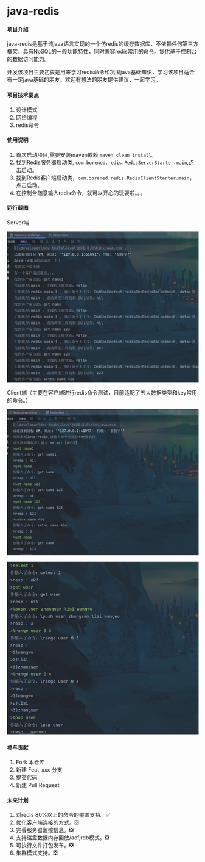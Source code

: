 # java-redis

#### 项目介绍
java-redis是基于纯java语言实现的一个仿redis的缓存数据库，不依赖任何第三方框架。具有NoSQL的一般功能特性，同时兼容redis常用的命令。提供基于控制台的数据访问能力。

开发该项目主要初衷是用来学习redis命令和巩固java基础知识，学习该项目适合有一定java基础的朋友。欢迎有想法的朋友提供建议，一起学习。

#### 项目技术要点
1. 设计模式
2. 网络编程
3. redis命令


#### 使用说明

1.  首次启动项目,需要安装maven依赖 ``maven clean install``。
2.  找到Redis服务器启动类, `com.borened.redis.RedisServerStarter.main`,点击启动。
3.  找到Redis客户端启动类，`com.borened.redis.RedisClientStarter.main`，点击启动。
4.  在控制台随意输入redis命令，就可以开心的玩耍啦。。。

#### 运行截图

Server端

![img_0.jpg](./doc/images/img_0.png)

Client端（主要在客户端进行redis命令测试，目前适配了五大数据类型和key常用的命令。）

![img_0.jpg](./doc/images/img_1.png)

![img_0.jpg](./doc/images/img_2.png)


#### 参与贡献

1.  Fork 本仓库
2.  新建 Feat_xxx 分支
3.  提交代码
4.  新建 Pull Request


#### 未来计划

1. 对redis 80%以上的命令的覆盖支持。✅
2. 优化客户端连接的方式。❎
3. 完善服务器监控信息。❎
4. 支持磁盘数据内存回放/aof,rdb模式。❎
5. 可执行文件打包发布。❎
6. 集群模式支持。❎